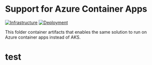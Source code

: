 # Support for Azure Container Apps

[![Infrastructure](https://github.com/MoimHossain/azure-container-apps-demo/actions/workflows/core-infrastructure.yml/badge.svg)](https://github.com/MoimHossain/azure-container-apps-demo/actions/workflows/core-infrastructure.yml)
[![Deployment](https://github.com/MoimHossain/azure-container-apps-demo/actions/workflows/application-deployment.yml/badge.svg)](https://github.com/MoimHossain/azure-container-apps-demo/actions/workflows/application-deployment.yml)

This folder container artifacts that enables the same solution to run on Azure container apps instead of AKS.
 
 
 # test
